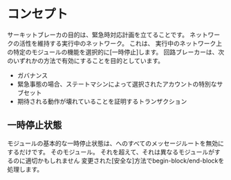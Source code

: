 # コンセプト

サーキットブレーカの目的は、緊急時対応計画を立てることです。
ネットワークの活性を維持する実行中のネットワーク。 これは、
実行中のネットワーク上の特定のモジュールの機能を選択的に[一時停止]します。
回路ブレーカーは、次のいずれかの方法で有効にすることを目的としています。

- ガバナンス
- 緊急事態の場合、ステートマシンによって選択されたアカウントの特別なサブセット
- 期待される動作が壊れていることを証明するトランザクション

## 一時停止状態

モジュールの基本的な一時停止状態は、へのすべてのメッセージルートを無効にするだけです。
そのモジュール。 それを超えて、それは異なるモジュールがするのに適切かもしれません
変更された[安全な]方法でbegin-block/end-blockを処理します。